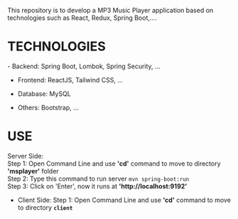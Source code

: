 This repository is to develop a MP3 Music Player application based on technologies such as React, Redux, Spring Boot,....


<h1>TECHNOLOGIES</h1>
- Backend: Spring Boot, Lombok, Spring Security, ...

- Frontend: ReactJS, Tailwind CSS, ...

- Database: MySQL

- Others: Bootstrap, ...


<h1>USE</h1>
Server Side:<br>
Step 1: Open Command Line and use <b>'cd'</b> command to move to directory <b>'msplayer'</b> folder
<br>
Step 2: Type this command to run server
<code>mvn spring-boot:run</code>
<br>
Step 3: Click on 'Enter', now it runs at <b>'http://localhost:9192'</b>

- Client Side:
Step 1: Open Command Line and use <b>'cd'</b> command to move to directory <b>`client`</b>
